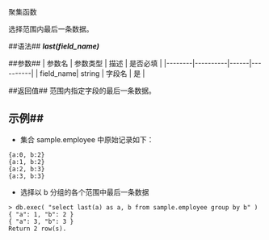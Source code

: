 
聚集函数

选择范围内最后一条数据。

##语法##
***last(field_name)***

##参数##
| 参数名 | 参数类型 | 描述 | 是否必填 |
|--------|----------|------|----------|
| field_name| string | 字段名  | 是 |

##返回值##
范围内指定字段的最后一条数据。

## 示例##

   * 集合 sample.employee 中原始记录如下：

   ```lang-json
   {a:0, b:2}
   {a:1, b:2}
   {a:2, b:3}
   {a:3, b:3}
   ```

   * 选择以 b 分组的各个范围中最后一条数据  

   ```lang-javascript
   > db.exec( "select last(a) as a, b from sample.employee group by b" )
   { "a": 1, "b": 2 }
   { "a": 3, "b": 3 }
   Return 2 row(s).
   ```